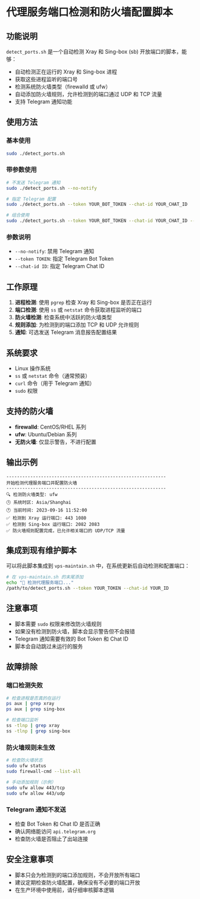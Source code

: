 # 代理服务端口检测和防火墙配置脚本

## 功能说明

`detect_ports.sh` 是一个自动检测 Xray 和 Sing-box (sb) 开放端口的脚本，能够：

- 自动检测正在运行的 Xray 和 Sing-box 进程
- 获取这些进程监听的端口号
- 检测系统防火墙类型（firewalld 或 ufw）
- 自动添加防火墙规则，允许检测到的端口通过 UDP 和 TCP 流量
- 支持 Telegram 通知功能

## 使用方法

### 基本使用

```bash
sudo ./detect_ports.sh
```

### 带参数使用

```bash
# 不发送 Telegram 通知
sudo ./detect_ports.sh --no-notify

# 指定 Telegram 配置
sudo ./detect_ports.sh --token YOUR_BOT_TOKEN --chat-id YOUR_CHAT_ID

# 组合使用
sudo ./detect_ports.sh --token YOUR_BOT_TOKEN --chat-id YOUR_CHAT_ID --no-notify
```

### 参数说明

- `--no-notify`: 禁用 Telegram 通知
- `--token TOKEN`: 指定 Telegram Bot Token
- `--chat-id ID`: 指定 Telegram Chat ID

## 工作原理

1. **进程检测**: 使用 `pgrep` 检查 Xray 和 Sing-box 是否正在运行
2. **端口检测**: 使用 `ss` 或 `netstat` 命令获取进程监听的端口
3. **防火墙检测**: 检查系统中活跃的防火墙类型
4. **规则添加**: 为检测到的端口添加 TCP 和 UDP 允许规则
5. **通知**: 可选发送 Telegram 消息报告配置结果

## 系统要求

- Linux 操作系统
- `ss` 或 `netstat` 命令（通常预装）
- `curl` 命令（用于 Telegram 通知）
- `sudo` 权限

## 支持的防火墙

- **firewalld**: CentOS/RHEL 系列
- **ufw**: Ubuntu/Debian 系列
- **无防火墙**: 仅显示警告，不进行配置

## 输出示例

```
------------------------------------------------------------
开始检测代理服务端口并配置防火墙
------------------------------------------------------------
🔍 检测防火墙类型: ufw
🕒 系统时区: Asia/Shanghai
🕐 当前时间: 2023-09-16 11:52:00
✅ 检测到 Xray 运行端口: 443 1080
✅ 检测到 Sing-box 运行端口: 2082 2083
✅ 防火墙规则配置完成，已允许相关端口的 UDP/TCP 流量
```

## 集成到现有维护脚本

可以将此脚本集成到 `vps-maintain.sh` 中，在系统更新后自动检测和配置端口：

```bash
# 在 vps-maintain.sh 的末尾添加
echo "🔧 检测代理服务端口..."
/path/to/detect_ports.sh --token YOUR_TOKEN --chat-id YOUR_ID
```

## 注意事项

- 脚本需要 `sudo` 权限来修改防火墙规则
- 如果没有检测到防火墙，脚本会显示警告但不会报错
- Telegram 通知需要有效的 Bot Token 和 Chat ID
- 脚本会自动跳过未运行的服务

## 故障排除

### 端口检测失败

```bash
# 检查进程是否真的在运行
ps aux | grep xray
ps aux | grep sing-box

# 检查端口监听
ss -tlnp | grep xray
ss -tlnp | grep sing-box
```

### 防火墙规则未生效

```bash
# 检查防火墙状态
sudo ufw status
sudo firewall-cmd --list-all

# 手动添加规则（示例）
sudo ufw allow 443/tcp
sudo ufw allow 443/udp
```

### Telegram 通知不发送

- 检查 Bot Token 和 Chat ID 是否正确
- 确认网络能访问 `api.telegram.org`
- 检查防火墙是否阻止了出站连接

## 安全注意事项

- 脚本只会为检测到的端口添加规则，不会开放所有端口
- 建议定期检查防火墙配置，确保没有不必要的端口开放
- 在生产环境中使用前，请仔细审核脚本逻辑